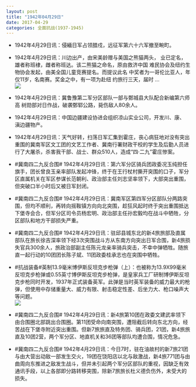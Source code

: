 ```yaml
---
layout: post
title: "1942年04月29日"
date: 2017-04-29
categories: 全面抗战(1937-1945)
---
```


<meta name="referrer" content="no-referrer" />

- 1942年4月29日讯：侵緬日军占领腊戍，远征军第六十六军撤至畹町。 

- 1942年4月29日讯：川边出产，由宋美龄赠与美国之熊猫两头， 业已定名，雄者称班棣，雌者称班达。该二熊猫之命名，原由救济中国 难民协会及纽约生物协会发起，由美全国儿童竞赛提名。而提议此名 中奖者为一哥伦比亚人，年仅11岁，名南赛。奖金之中，有一项为赴纽 约旅行三天，届时 ... <br/><img src="https://wx4.sinaimg.cn/large/aca367d8ly1ff3ul4865yj20c8090t8q.jpg" />

- 1942年4月29日讯：冀鲁豫第二军分区部队一部与鄄城县大队配合新编第六师高 树勋部对日作战，破袭鄄郓公路，毙伤敌人80余人。 

- 1942年4月29日讯：中国边疆建设协进会组织凉山实业公司，开发川、康、 滇边疆物产。 

- 1942年4月29日讯：天气好转，扫荡日军汇集到霍庄，丧心病狂地对没有突出重围的冀南军区文工团的文艺工作者、冀南行署财政干校的学生及后勤人员进行了大屠杀，杀害我干部、战士、群众510人，造成“四·二九”霍庄惨案。 

- #冀南四二九反合围# 1942年4月29日讯：第六军分区骑兵团政委况玉纯担任旗手，团长曾良玉亲率部队发起冲锋，终于在王行杖村撕开突围的口子，军分区直属机关在军区参谋长范朝利、政治部主任刘志坚率领下，大部突出重围，但突破口半小时后又被日军封闭。 

- #冀南四二九反合围# 1942年4月29日讯：冀南军区第四军分区部队分两路突围，但均不顺利，再转向摇鞍镇方向向北突围，趁狂风起时终于突出重围抵达下堡寺会合，但军分区司令员杨宏明、政治部主任孙宏毅均在战斗中牺牲，分区部队和地方干部损失严重。 

- #冀南四二九反合围# 1942年4月29日讯：驻邱县城东北的新4旅旅部及直属部队在旅长徐吉深率领下经3次突围战斗方从东南方向突出日军合围，新4旅损失官兵300余人，旅政治部副主任陈元龙亲率骑兵突击，不幸中弹牺牲。随旅直一起行动的10团团长陈子斌、11团政委桂承志也在突围中牺牲。 

- #抗战装备#英制13.9毫米博伊斯反坦克步枪弹（上）：也被称为13.9X99毫米反坦克步枪弹或0.55英寸博伊斯反坦克步枪弹，是皇家兵工厂研制博伊斯反坦克步枪同时开发，1937年正式装备英军。此弹是当时英军装备的威力最大的枪弹，但使用中存储重量大、威力有限、射击稳定性差、后坐力大、枪口噪声大等问题。 <br/><img src="https://wx1.sinaimg.cn/large/aca367d8ly1ff3bir3q2ij20690nkwgr.jpg" />

- #冀南四二九反合围# 1942年4月29日讯：新4旅第10团在政委文建武率领下由合围圈北部跳出合围圈。第11团受命向南突围，遭阻截后转向东北方向，经苦战在下堡寺附近突出重围。但新7旅旅直及特务团、骑兵团，21团，新4旅旅直及10团2营，两个军分区、地直机关和36团等部队均遭合围，情况危急。 

- #冀南四二九反合围# 1942年4月29日讯：今日7时，驻在油故村的新7旅21团与由大营出动敌一部发生交火，19团在饶阳店以北与敌激战，新4旅771团与由曲周向东推进之敌发生战斗，但并未引起两个军分区部队的重视，因缺乏有效通讯手段，以上各部即分路转移突围，除新7旅旅长杜义德负伤外，未受大的损失。 

